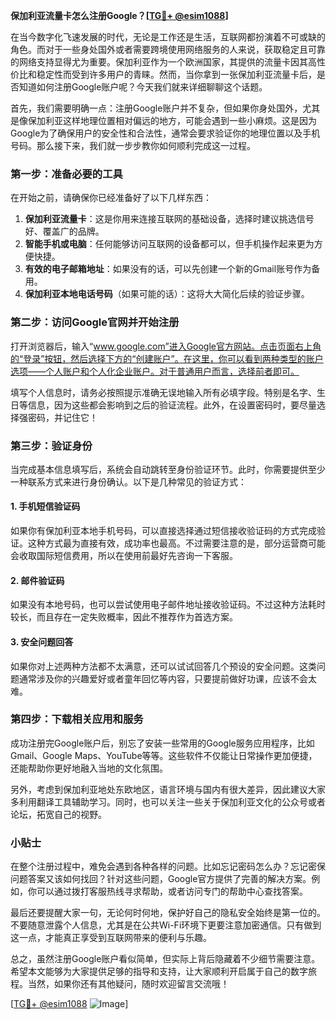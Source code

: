 **保加利亚流量卡怎么注册Google？[[TG💪+ @esim1088](https://t.me/s/esim1088)]**

在当今数字化飞速发展的时代，无论是工作还是生活，互联网都扮演着不可或缺的角色。而对于一些身处国外或者需要跨境使用网络服务的人来说，获取稳定且可靠的网络支持显得尤为重要。保加利亚作为一个欧洲国家，其提供的流量卡因其高性价比和稳定性而受到许多用户的青睐。然而，当你拿到一张保加利亚流量卡后，是否知道如何注册Google账户呢？今天我们就来详细聊聊这个话题。

首先，我们需要明确一点：注册Google账户并不复杂，但如果你身处国外，尤其是像保加利亚这样地理位置相对偏远的地方，可能会遇到一些小麻烦。这是因为Google为了确保用户的安全性和合法性，通常会要求验证你的地理位置以及手机号码。那么接下来，我们就一步步教你如何顺利完成这一过程。

### 第一步：准备必要的工具

在开始之前，请确保你已经准备好了以下几样东西：

1. **保加利亚流量卡**：这是你用来连接互联网的基础设备，选择时建议挑选信号好、覆盖广的品牌。
2. **智能手机或电脑**：任何能够访问互联网的设备都可以，但手机操作起来更为方便快捷。
3. **有效的电子邮箱地址**：如果没有的话，可以先创建一个新的Gmail账号作为备用。
4. **保加利亚本地电话号码**（如果可能的话）：这将大大简化后续的验证步骤。

### 第二步：访问Google官网并开始注册

打开浏览器后，输入“www.google.com”进入Google官方网站。点击页面右上角的“登录”按钮，然后选择下方的“创建账户”。在这里，你可以看到两种类型的账户选项——个人账户和个人化企业账户。对于普通用户而言，选择前者即可。

填写个人信息时，请务必按照提示准确无误地输入所有必填字段。特别是名字、生日等信息，因为这些都会影响到之后的验证流程。此外，在设置密码时，要尽量选择强密码，并记住它！

### 第三步：验证身份

当完成基本信息填写后，系统会自动跳转至身份验证环节。此时，你需要提供至少一种联系方式来进行身份确认。以下是几种常见的验证方式：

#### 1. 手机短信验证码
如果你有保加利亚本地手机号码，可以直接选择通过短信接收验证码的方式完成验证。这种方式最为直接有效，成功率也最高。不过需要注意的是，部分运营商可能会收取国际短信费用，所以在使用前最好先咨询一下客服。

#### 2. 邮件验证码
如果没有本地号码，也可以尝试使用电子邮件地址接收验证码。不过这种方法耗时较长，而且存在一定失败概率，因此不推荐作为首选方案。

#### 3. 安全问题回答
如果你对上述两种方法都不太满意，还可以试试回答几个预设的安全问题。这类问题通常涉及你的兴趣爱好或者童年回忆等内容，只要提前做好功课，应该不会太难。

### 第四步：下载相关应用和服务

成功注册完Google账户后，别忘了安装一些常用的Google服务应用程序，比如Gmail、Google Maps、YouTube等等。这些软件不仅能让日常操作更加便捷，还能帮助你更好地融入当地的文化氛围。

另外，考虑到保加利亚地处东欧地区，语言环境与国内有很大差异，因此建议大家多利用翻译工具辅助学习。同时，也可以关注一些关于保加利亚文化的公众号或者论坛，拓宽自己的视野。

### 小贴士

在整个注册过程中，难免会遇到各种各样的问题。比如忘记密码怎么办？忘记密保问题答案又该如何找回？针对这些问题，Google官方提供了完善的解决方案。例如，你可以通过拨打客服热线寻求帮助，或者访问专门的帮助中心查找答案。

最后还要提醒大家一句，无论何时何地，保护好自己的隐私安全始终是第一位的。不要随意泄露个人信息，尤其是在公共Wi-Fi环境下更要注意加密通信。只有做到这一点，才能真正享受到互联网带来的便利与乐趣。

总之，虽然注册Google账户看似简单，但实际上背后隐藏着不少细节需要注意。希望本文能够为大家提供足够的指导和支持，让大家顺利开启属于自己的数字旅程。当然，如果你还有其他疑问，随时欢迎留言交流哦！

[[TG💪+ @esim1088](https://t.me/s/esim1088) ![Image](https://i.postimg.cc/4NQfJmqS/Snipaste-2025-05-13-00-14-12.png)]